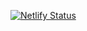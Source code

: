 [![Netlify Status](https://api.netlify.com/api/v1/badges/60f54871-26ef-422a-af94-7c99bcc32600/deploy-status)](https://app.netlify.com/sites/testovnik/deploys)
